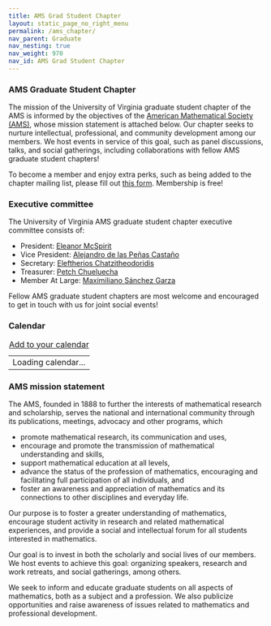 ```yaml
---
title: AMS Grad Student Chapter
layout: static_page_no_right_menu
permalink: /ams_chapter/
nav_parent: Graduate
nav_nesting: true
nav_weight: 970
nav_id: AMS Grad Student Chapter
---
```


###  AMS Graduate Student Chapter

The mission of the University of Virginia graduate student chapter of the AMS is informed by the objectives of the <a href="https://www.ams.org/home/page">American Mathematical Society (AMS)</a>, whose mission statement is attached below. Our chapter seeks to nurture intellectual, professional, and community development among our members. We host events in service of this goal, such as panel discussions, talks, and social gatherings, including collaborations with fellow AMS graduate student chapters!

To become a member and enjoy extra perks, such as being added to the chapter mailing list, please fill out <a href="https://forms.gle/WRxuXZMt9JvpvvqAA">this form</a>. Membership is free!

###  Executive committee

The University of Virginia AMS graduate student chapter executive committee consists of:
<ul>
  <li>President: <a href="https://eleanormcspirit.com/">Eleanor McSpirit</a></li>
  <li>Vice President: <a href="https://alejandrodlpc.github.io/">Alejandro de las Peñas Castaño</a></li>
  <li>Secretary: <a href="https://sites.google.com/view/eleftherios-chatzitheodoridis/home">Eleftherios Chatzitheodoridis</a></li>
  <li>Treasurer: <a href="https://math.virginia.edu/people/guc8ns/">Petch Chueluecha</a></li>
  <li>Member At Large: <a href="https://sites.google.com/view/maxsg">Maximiliano Sánchez Garza</a></li>
</ul>
Fellow AMS graduate student chapters are most welcome and encouraged to get in touch with us for joint social events!

### Calendar

<table class="table table-striped">
    <caption style="caption-side: top;"><a href="https://calendar.google.com/calendar/u/0/r?cid=c_60f1de561954223e1933f83f3bfb2520fd742ca85cbd6a02dade97379ec7fad3@group.calendar.google.com" rel="external noopener" target="_blank">Add to your calendar</a></caption>
    <tbody id="event-content">
        <tr class="font-weight-bold">
            <td>
                Loading calendar...
            </td>
        </tr>
    </tbody>
</table>

<script type="text/javascript">
    const API_KEY = 'AIzaSyA7Uka7Cbx7SPTWqDn52Nw9XPAe1kdQZxs';
    const DISCOVERY_DOC = 'https://www.googleapis.com/discovery/v1/apis/calendar/v3/rest';
    const CALENDAR_ID = 'c_60f1de561954223e1933f83f3bfb2520fd742ca85cbd6a02dade97379ec7fad3@group.calendar.google.com';


    function gapiLoaded() {
      gapi.load('client', initializeGapiClient);
    }

    async function initializeGapiClient() {
      try {
        await gapi.client.init({
          apiKey: API_KEY,
          discoveryDocs: [DISCOVERY_DOC],
        });
      } catch (err) {
        console.error(err.message)
        document.getElementById('event-content').innerHTML = `<tr class="font-weight-bold"><td>Failed to initialize calendar API</td></tr>`;
        return;
      }
      gapi.client.load('calendar', 'V3', listUpcomingEvents)
    }

    async function listUpcomingEvents() {
      let response;
      try {
        const request = {
          'calendarId': CALENDAR_ID,
          'timeMin': (new Date()).toISOString(),
          'showDeleted': false,
          'singleEvents': true,
          'maxResults': 5,
          'orderBy': 'startTime',
          'timeZone': 'America/New_York',
        };
        response = await gapi.client.calendar.events.list(request);
      } catch (err) {
        console.error(err.message)
        document.getElementById('event-content').innerHTML = `<tr class="font-weight-bold"><td>Failed to load calendar</td></tr>`;
        return;
      }

      const events = response.result.items;
      if (!events || events.length == 0) {
        document.getElementById('event-content').innerHTML = `<tr class="font-weight-bold"><td>No scheduled events</td></tr>`;
        return;
      }
      const dateFormatter = new Intl.DateTimeFormat("en-US", {weekday: "short", month:"short", day:"2-digit", year:"numeric"})
      const dateTimeFormatter = new Intl.DateTimeFormat("en-US", {weekday: "short", month:"short", day:"2-digit", year:"numeric", hour:"2-digit", minute:"2-digit", timeZone: 'America/New_York'})

      const output = events.map(
          (event) => `
            <tr>
                <td>
                  <a class="font-weight-bold" href=${event.htmlLink} rel="external noopener" target="_blank">
                    <time datetime=${(new Date(event.start.date ?? event.start.dateTime)).toISOString()}>${event.start.date ? dateFormatter.format(new Date(event.start.date)) : dateTimeFormatter.format(new Date(event.start.dateTime))}</time>
                  </a>
                  <h5>${event.summary}</h5>
                  ${event.location ? `${event.location}</br>` : ''}
                  ${event.description ? `<details style="white-space: pre-wrap;"><summary style="display: list-item">Details</summary>${event.description}</details>` : ''}
                </td>
            </tr>
          `).join('');
      document.getElementById('event-content').innerHTML = output;
    }

  </script>

<script async defer src="https://apis.google.com/js/api.js" onload="gapiLoaded()"></script>

###  AMS mission statement

The AMS, founded in 1888 to further the interests of mathematical research and scholarship, serves the national and international community through its publications, meetings, advocacy and other programs, which
<ul>
  <li>promote mathematical research, its communication and uses,</li>
  <li>encourage and promote the transmission of mathematical understanding and skills,</li>
  <li>support mathematical education at all levels,</li>
  <li>advance the status of the profession of mathematics, encouraging and facilitating full participation of all individuals, and</li>
  <li>foster an awareness and appreciation of mathematics and its connections to other disciplines and everyday life.</li>
</ul>

Our purpose is to foster a greater understanding of mathematics, encourage student activity in research and related mathematical experiences, and provide a social and intellectual forum for all students interested in mathematics.

Our goal is to invest in both the scholarly and social lives of our members. We host events to achieve this goal: organizing speakers, research and work retreats, and social gatherings, among others.

We seek to inform and educate graduate students on all aspects of mathematics, both as a subject and a profession. We also publicize opportunities and raise awareness of issues related to mathematics and professional development.
